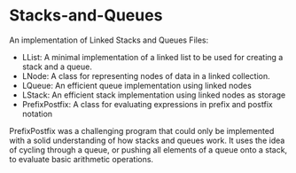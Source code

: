 # Stacks-and-Queues
An implementation of Linked Stacks and Queues
Files:
- LList: A minimal implementation of a linked list to be used for creating a stack and a queue.
- LNode: A class for representing nodes of data in a linked collection.
- LQueue: An efficient queue implementation using linked nodes
- LStack: An efficient stack implementation using linked nodes as storage
- PrefixPostfix: A class for evaluating expressions in prefix and postfix notation

PrefixPostfix was a challenging program that could only be implemented with a solid understanding of how stacks and queues work. It uses the idea of cycling through a queue, or pushing all elements of a queue onto a stack, to evaluate basic arithmetic operations.
